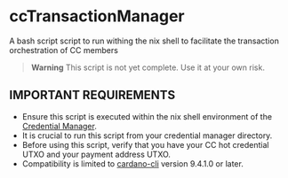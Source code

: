 # ccTransactionManager
A bash script script to run withing the nix shell to facilitate the transaction orchestration of CC members
> **Warning**
> This script is not yet complete. Use it at your own risk.

## IMPORTANT REQUIREMENTS                                                                            
- Ensure this script is executed within the nix shell environment of the [Credential Manager](https://github.com/IntersectMBO/credential-manager).                 
- It is crucial to run this script from your credential manager directory.                                 
- Before using this script, verify that you have your CC hot credential UTXO and your payment address UTXO.
- Compatibility is limited to [cardano-cli](https://github.com/IntersectMBO/cardano-cli) version 9.4.1.0 or later.                                         
